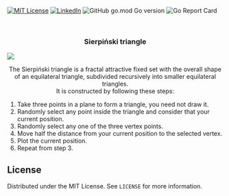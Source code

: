 [![MIT License][license-shield]][license-url]
[![LinkedIn][linkedin-shield]][linkedin-url]
![GitHub go.mod Go version][goversion-url]
![Go Report Card][goreport-url]
<!-- PROJECT LOGO -->
<br />
<p align="center">
  <h3 align="center">Sierpiński triangle</h3>

  <img src="res/sierpinski.gif" />

  <p align="center">
      The Sierpiński triangle is a fractal attractive fixed set with the overall shape of an equilateral triangle, subdivided recursively into smaller equilateral triangles.
      <br />
      It is constructed by following these steps:
      <ol>
          <li>Take three points in a plane to form a triangle, you need not draw it.</li>
          <li>Randomly select any point inside the triangle and consider that your current position.
          </li>
          <li>Randomly select any one of the three vertex points.</li>
          <li>Move half the distance from your current position to the selected vertex.
          </li>
          <li>Plot the current position.</li>
          <li>Repeat from step 3.
          </li>
      </ol>
  </p>
</p>



<!-- LICENSE -->
## License

Distributed under the MIT License. See `LICENSE` for more information.

<!-- MARKDOWN LINKS & IMAGES -->
<!-- https://www.markdownguide.org/basic-syntax/#reference-style-links -->
[license-shield]: https://img.shields.io/github/license/michaelmcallister/sierpinski.svg?style=flat-square
[license-url]: https://github.com/michaelmcallister/sierpinski/blob/master/LICENSE.txt
[linkedin-shield]: https://img.shields.io/badge/-LinkedIn-black.svg?style=flat-square&logo=linkedin&colorB=555
[linkedin-url]: https://linkedin.com/in/mpmcallister
[goversion-url]: https://img.shields.io/github/go-mod/go-version/michaelmcallister/sierpinski
[goreport-url]: https://goreportcard.com/badge/gojp/goreportcard